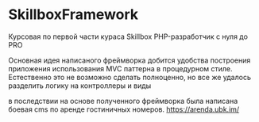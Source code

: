 # SkillboxFramework

Курсовая по первой части кураса Skillbox PHP-разработчик с нуля до PRO

Основная идея написаного фреймворка добится удобства построения приложения использования MVC паттерна в процедурном стиле. Естественно это не возможно сделать полноценно, но все же удалось разделить логику на контроллеры и виды

в последствии на основе полученного фреймворка была написана боевая cms по аренде гостиничных номеров. https://arenda.ubk.im/
